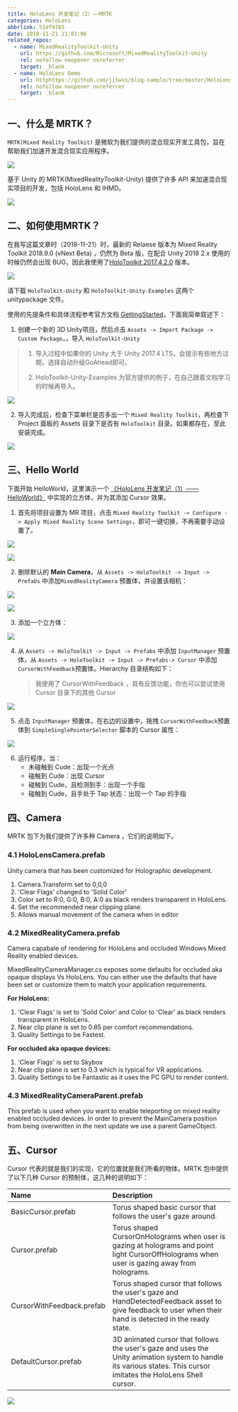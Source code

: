 ```yaml
---
title: HoloLens 开发笔记（2）——MRTK
categories: HoloLens
abbrlink: 51ef9785
date: 2018-11-21 21:01:06
related_repos:
  - name: MixedRealityToolkit-Unity
    url: https://github.com/Microsoft/MixedRealityToolkit-Unity
    rel: nofollow noopener noreferrer
    target: _blank
  - name: HoloLens Demo
    url: httphttps://github.com/jitwxs/blog-sample/tree/master/HoloLens
    rel: nofollow noopener noreferrer
    target: _blank
---
```


## 一、什么是 MRTK？

`MRTK(Mixed Reality Toolkit)` 是微软为我们提供的混合现实开发工具包，旨在帮助我们加速开发混合现实应用程序。

![](https://cdn.jsdelivr.net/gh/jitwxs/cdn/blog/posts/201811/20181121205140695.png)

基于 Unity 的 MRTK(MixedRealityToolkit-Unity) 提供了许多 API 来加速混合现实项目的开发，包括 HoloLens 和 IHMD。

![](https://cdn.jsdelivr.net/gh/jitwxs/cdn/blog/posts/201811/20181121205201455.png)

## 二、如何使用MRTK？

在我写这篇文章时（2018-11-21）时，最新的 Relaese 版本为 Mixed Reality Toolkit 2018.9.0 (vNext Beta) ，仍然为 Beta 版，在配合 Unity 2018 2.x 使用的时候仍然会出现 BUG，因此我使用了[HoloToolkit 2017.4.2.0](https://github.com/Microsoft/MixedRealityToolkit-Unity/releases/tag/2017.4.2.0) 版本。

![](https://cdn.jsdelivr.net/gh/jitwxs/cdn/blog/posts/201811/20181121205219161.jpg)

请下载 `HoloToolkit-Unity` 和 `HoloToolkit-Unity-Examples` 这两个 unitypackage 文件。

使用的先提条件和具体流程参考官方文档 [GettingStarted](https://github.com/Microsoft/MixedRealityToolkit-Unity/blob/master/GettingStarted.md)，下面我简单叙述下：

1. 创建一个新的 3D Unity项目，然后点击 `Assets -> Import Package -> Custom Package…`，导入 `HoloToolkit-Unity` 

>1. 导入过程中如果你的 Unity 大于 Unity  2017.4 LTS，会提示有些地方过期，选择自动升级GoAhead即可。
>
>2. HoloToolkit-Unity-Examples 为官方提供的例子，在自己跟着文档学习的时候再导入。

![](https://cdn.jsdelivr.net/gh/jitwxs/cdn/blog/posts/201811/20181121205234603.jpg)

2. 导入完成后，检查下菜单栏是否多出一个 `Mixed Reality Toolkit`，再检查下 Project 面板的 Assets 目录下是否有 `HoloToolkit` 目录。如果都存在，至此安装完成。

![](https://cdn.jsdelivr.net/gh/jitwxs/cdn/blog/posts/201811/20181121205247143.jpg)

## 三、Hello World

下面开始 HelloWorld，这里演示一个 [《HoloLens 开发笔记（1）——HelloWorld》](/e42fdabb.html) 中实现的立方体，并为其添加 Cursor 效果。

1. 首先将项目设置为 MR 项目，点击 `Mixed Reality Toolkit -> Configure -> Apply Mixed Reality Scene Settings`，即可一键切换，不再需要手动设置了。

![](https://cdn.jsdelivr.net/gh/jitwxs/cdn/blog/posts/201811/20181121205314130.jpg)

![](https://cdn.jsdelivr.net/gh/jitwxs/cdn/blog/posts/201811/20181121205329569.jpg)

2. 删除默认的 **Main Camera**，从 `Assets -> HoloToolkit -> Input -> Prefabs` 中添加`MixedRealityCamera` 预置体，并设置该相机：

![](https://cdn.jsdelivr.net/gh/jitwxs/cdn/blog/posts/201811/20181121205340786.jpg)

![](https://cdn.jsdelivr.net/gh/jitwxs/cdn/blog/posts/201811/20181121205352926.jpg)

3. 添加一个立方体：

![](https://cdn.jsdelivr.net/gh/jitwxs/cdn/blog/posts/201811/20181121205402160.jpg)

4. 从 `Assets -> HoloToolkit -> Input -> Prefabs` 中添加 `InputManager` 预置体，从 `Assets -> HoloToolkit -> Input -> Prefabs-> Cursor` 中添加 `CursorWithFeedback`预置体。Hierarchy 目录结构如下：

   > 我使用了 CursorWithFeedback ，具有反馈功能，你也可以尝试使用 Cursor 目录下的其他 Cursor

![](https://cdn.jsdelivr.net/gh/jitwxs/cdn/blog/posts/201811/20181121205413965.jpg)

5. 点击 `InputManager` 预置体，在右边的设置中，拖拽 `CursorWithFeedback`预置体到  `SimpleSinglePointerSelector` 脚本的 Cursor 属性：

![](https://cdn.jsdelivr.net/gh/jitwxs/cdn/blog/posts/201811/20181121205424423.jpg)

6. 运行程序，当：
   - 未碰触到 Cude：出现一个光点
   - 碰触到 Cude：出现 Cursor
   - 碰触到 Cude，且检测到手：出现一个手指
   - 碰触到 Cude，且手处于 Tap 状态：出现一个 Tap 的手指

## 四、Camera

MRTK 包下为我们提供了许多种 Camera ，它们的说明如下。

### 4.1 HoloLensCamera.prefab

Unity camera that has been customized for Holographic development.

1. Camera.Transform set to 0,0,0
2. 'Clear Flags' changed to 'Solid Color'
3. Color set to R:0, G:0, B:0, A:0 as black renders transparent in HoloLens.
4. Set the recommended near clipping plane.
5. Allows manual movement of the camera when in editor

### 4.2 MixedRealityCamera.prefab

Camera capabale of rendering for HoloLens and occluded Windows Mixed Reality enabled devices. 

MixedRealityCameraManager.cs exposes some defaults for occluded aka opaque displays Vs HoloLens. You can either use the defaults that have been set or customize them to match your application requirements.

**For HoloLens:**

1. 'Clear Flags' is set to 'Solid Color' and Color to 'Clear' as black renders transparent in HoloLens.
2. Near clip plane is set to 0.85 per comfort recommendations.
3. Quality Settings to be Fastest.

**For occluded aka opaque devices:**

1. 'Clear Flags' is set to Skybox
2. Near clip plane is set to 0.3 which is typical for VR applications.
3. Quality Settings to be Fantastic as it uses the PC GPU to render content.

### 4.3 MixedRealityCameraParent.prefab

This prefab is used when you want to enable teleporting on mixed reality enabled occluded devices. In order to prevent the MainCamera position from being overwritten in the next update we use a parent GameObject.

## 五、Cursor

Cursor 代表的就是我们的实现，它的位置就是我们所看的物体。MRTK 包中提供了以下几种 Cursor 的预制体，这几种的说明如下：

| Name                      | Description                                                  |
|:------------------------- |:------------------------------------------------------------ |
| BasicCursor.prefab        | Torus shaped basic cursor that follows the user's gaze around. |
| Cursor.prefab             | Torus shaped CursorOnHolograms when user is gazing at holograms and point light CursorOffHolograms when user is gazing away from holograms. |
| CursorWithFeedback.prefab | Torus shaped cursor that follows the user's gaze and HandDetectedFeedback asset to give feedback to user when their hand is detected in the ready state. |
| DefaultCursor.prefab      | 3D animated cursor that follows the user's gaze and uses the Unity animation system to handle its various states. This cursor imitates the HoloLens Shell cursor. |

![](https://cdn.jsdelivr.net/gh/jitwxs/cdn/blog/posts/201812/20181218200550791.png)
